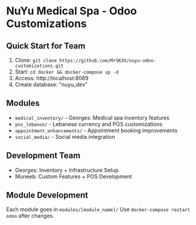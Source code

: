 # NuYu Medical Spa - Odoo Customizations

## Quick Start for Team
1. Clone: `git clone https://github.com/MrSKXX/nuyu-odoo-customizations.git`
2. Start: `cd docker && docker-compose up -d`
3. Access: http://localhost:8069
4. Create database: "nuyu_dev"

## Modules
- `medical_inventory/` - Georges: Medical spa inventory features
- `pos_lebanon/` - Lebanese currency and POS customizations  
- `appointment_enhancements/` - Appointment booking improvements
- `social_media/` - Social media integration

## Development Team
- Georges: Inventory + Infrastructure Setup
- Muneeb: Custom Features + POS Development

## Module Development
Each module goes in `modules/[module_name]/`
Use `docker-compose restart odoo` after changes.